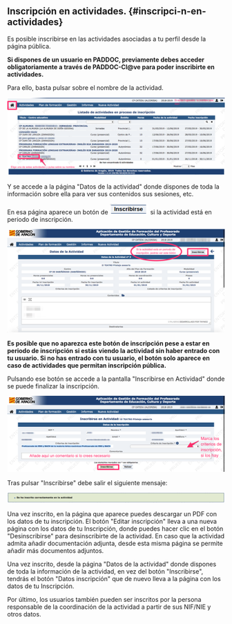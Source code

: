 ## Inscripción en actividades. {#inscripci-n-en-actividades}

Es posible inscribirse en las actividades asociadas a tu perfil desde la página pública.

**Si dispones de un usuario en PADDOC, previamente debes acceder obligatoriamente a través de PADDOC-Cl@ve para poder inscribirte en actividades.**

Para ello, basta pulsar sobre el nombre de la actividad.

![](https://raw.githubusercontent.com/catedu/manualdoceo/master/assets/inscripcion1.png)

Y se accede a la página "Datos de la actividad" donde dispones de toda la información sobre ella para ver sus contenidos sus sesiones, etc.

En esa página aparece un botón de ![](https://raw.githubusercontent.com/catedu/manualdoceo/master/assets/seleccion-788.png) si la actividad está en periodo de inscripción.

![](https://raw.githubusercontent.com/catedu/manualdoceo/master/assets/inscripcion2.png)

**Es posible que no aparezca este botón de inscripción pese a estar en periodo de inscripción si estás viendo la actividad sin haber entrado con tu usuario. Si no has entrado con tu usuario, el botón solo aparece en caso de actividades que permitan inscripción pública.**

Pulsando ese botón se accede a la pantalla "Inscribirse en Actividad" donde se puede finalizar la inscripción.

![](https://raw.githubusercontent.com/catedu/manualdoceo/master/assets/inscripcion3.png)

Tras pulsar "Inscribirse" debe salir el siguiente mensaje:

![](https://raw.githubusercontent.com/catedu/manualdoceo/master/assets/inscripcion4.png)

Una vez inscrito, en la página que aparece puedes descargar un PDF con los datos de tu inscripción. El botón "Editar inscripción" lleva a una nueva página con los datos de tu Inscripción, donde puedes hacer clic en el botón "Desinscribirse" para desinscribirte de la actividad. En caso que la actividad admita añadir documentación adjunta, desde esta misma página se permite añadir más documentos adjuntos.

Una vez inscrito, desde la página "Datos de la actividad" donde dispones de toda la información de la actividad, en vez del botón "Inscribirse", tendrás el botón "Datos inscripción" que de nuevo lleva a la página con los datos de tu Inscripción.

Por último, los usuarios también pueden ser inscritos por la persona responsable de la coordinación de la actividad a partir de sus NIF/NIE y otros datos.

